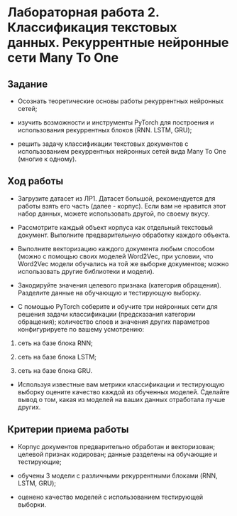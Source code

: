 # Лабораторная работа 2. Классификация текстовых данных. Рекуррентные нейронные сети Many To One


## Задание
- Осознать теоретические основы работы рекуррентных нейронных сетей;

- изучить возможности и инструменты PyTorch для построения и использования рекуррентных блоков (RNN. LSTM, GRU);

- решить задачу классификации текстовых документов с использованием рекуррентных нейронных сетей вида Many To One (многие к одному).


## Ход работы
- Загрузите датасет из ЛР1. Датасет большой, рекомендуется для работы взять его часть (далее - корпус). Если вам не нравится этот набор данных, можете использовать другой, по своему вкусу.

- Рассмотрите каждый объект корпуса как отдельный текстовый документ. Выполните предварительную обработку каждого объекта.

- Выполните векторизацию каждого документа любым способом (можно с помощью своих моделей Word2Vec, при условии, что Word2Vec модели обучались на той же выборке документов; можно использовать другие библиотеки и модели).

- Закодируйте значения целевого признака (категория обращения). Разделите данные на обучающую и тестирующую выборку.

- С помощью PyTorch соберите и обучите три нейронных сети для решения задачи классификации (предсказания категории обращения); количество слоев и значения других параметров конфигурируете по вашему усмотрению:

1. сеть на базе блока RNN;

2. сеть на базе блока LSTM;

3. сеть на базе блока GRU.

- Используя известные вам метрики классификации и тестирующую выборку оцените качество каждой из обученных моделей. Сделайте вывод о том, какая из моделей на ваших данных отработала лучше других.


## Критерии приема работы
- Корпус документов предварительно обработан и векторизован; целевой признак кодирован; данные разделены на обучающие и тестирующие;

- обучены 3 модели с различными рекуррентными блоками (RNN, LSTM, GRU);

- оценено качество моделей с использованием тестирующей выборки.
